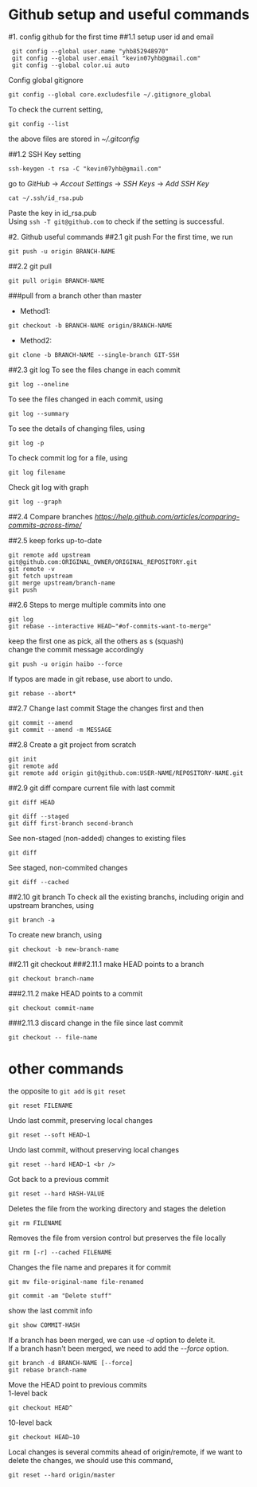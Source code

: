 Github setup and useful commands
================================

#1. config github for the first time
##1.1 setup user id and email
```
 git config --global user.name "yhb852948970" 
 git config --global user.email "kevin07yhb@gmail.com" 
 git config --global color.ui auto 
```
Config global gitignore
```
git config --global core.excludesfile ~/.gitignore_global
```

To check the current setting, <br />
```
git config --list
```
the above files are stored in *~/.gitconfig* <br />

##1.2 SSH Key setting
```
ssh-keygen -t rsa -C "kevin07yhb@gmail.com"
```
go to *GitHub* -> *Accout Settings* -> *SSH Keys* -> *Add SSH Key* <br />
```
cat ~/.ssh/id_rsa.pub 
```
Paste the key in id_rsa.pub <br />
Using `ssh -T git@github.com` to check if the setting is successful. <br />


#2. Github useful commands
##2.1 git push 
For the first time, we run 
```
git push -u origin BRANCH-NAME
```

##2.2 git pull
```
git pull origin BRANCH-NAME
```
###pull from a branch other than master <br />

- Method1:
```
git checkout -b BRANCH-NAME origin/BRANCH-NAME
```
- Method2:
```
git clone -b BRANCH-NAME --single-branch GIT-SSH
```

##2.3 git log
To see the files change in each commit
```
git log --oneline
```
To see the files changed in each commit, using 
```
git log --summary
```
To see the details of changing files, using
```
git log -p
```
To check commit log for a file, using
```
git log filename
```
Check git log with graph
```
git log --graph
```

##2.4 Compare branches
*https://help.github.com/articles/comparing-commits-across-time/*


##2.5 keep forks up-to-date
```
git remote add upstream git@github.com:ORIGINAL_OWNER/ORIGINAL_REPOSITORY.git
git remote -v
git fetch upstream
git merge upstream/branch-name
git push
```

##2.6 Steps to merge multiple commits into one <br />
```
git log
git rebase --interactive HEAD~"#of-commits-want-to-merge"
```
keep the first one as pick, all the others as s (squash) <br />
change the commit message accordingly <br />
```
git push -u origin haibo --force
```
If typos are made in git rebase, use abort to undo.<br />
```
git rebase --abort*  
```

##2.7 Change last commit
Stage the changes first and then <br />
```
git commit --amend
git commit --amend -m MESSAGE
```

##2.8 Create a git project from scratch
```
git init
git remote add
git remote add origin git@github.com:USER-NAME/REPOSITORY-NAME.git
```

##2.9 git diff
compare current file with last commit <br />
```
git diff HEAD
```
```
git diff --staged
git diff first-branch second-branch
```
See non-staged (non-added) changes to existing files <br />
```
git diff
```
See staged, non-commited changes <br />
```
git diff --cached
```

##2.10 git branch
To check all the existing branchs, including origin and upstream branches, using 
```
git branch -a
```
To create new branch, using
```
git checkout -b new-branch-name
```

##2.11 git checkout 
###2.11.1 make HEAD points to a branch 
```
git checkout branch-name
```
###2.11.2 make HEAD points to a commit 
```
git checkout commit-name
```
###2.11.3 discard change in the file since last commit 
```
git checkout -- file-name
```

# other commands

the opposite to `git add` is `git reset` <br />
```
git reset FILENAME
```
Undo last commit, preserving local changes <br />
```
git reset --soft HEAD~1 
```

Undo last commit, without preserving local changes <br />
```
git reset --hard HEAD~1 <br />
```
Got back to a previous commit <br />
```
git reset --hard HASH-VALUE
```

Deletes the file from the working directory and stages the deletion <br />
```
git rm FILENAME
```

Removes the file from version control but preserves the file locally <br />
```
git rm [-r] --cached FILENAME
```

Changes the file name and prepares it for commit <br />
```
git mv file-original-name file-renamed
```

```
git commit -am "Delete stuff"
```

show the last commit info <br />
```
git show COMMIT-HASH
```

If a branch has been merged, we can use *-d* option to delete it. <br />
If a branch hasn't been merged, we need to add the *--force* option. <br />
```
git branch -d BRANCH-NAME [--force]
git rebase branch-name
```

Move the HEAD point to previous commits <br />
1-level back <br />
```
git checkout HEAD^
```
10-level back <br />
```
git checkout HEAD~10
```

Local changes is several commits ahead of origin/remote, if we want to delete the changes, we should use this command,
```
git reset --hard origin/master
```
